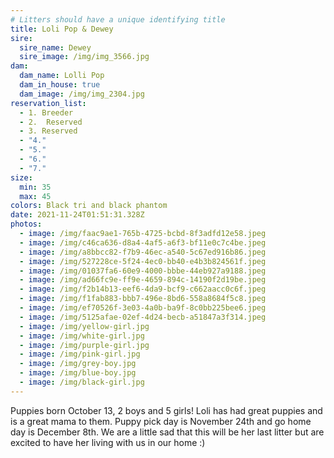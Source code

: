 ```yaml
---
# Litters should have a unique identifying title
title: Loli Pop & Dewey
sire:
  sire_name: Dewey
  sire_image: /img/img_3566.jpg
dam:
  dam_name: Lolli Pop
  dam_in_house: true
  dam_image: /img/img_2304.jpg
reservation_list:
  - 1. Breeder
  - 2.  Reserved
  - 3. Reserved
  - "4."
  - "5."
  - "6."
  - "7."
size:
  min: 35
  max: 45
colors: Black tri and black phantom
date: 2021-11-24T01:51:31.328Z
photos:
  - image: /img/faac9ae1-765b-4725-bcbd-8f3adfd12e58.jpeg
  - image: /img/c46ca636-d8a4-4af5-a6f3-bf11e0c7c4be.jpeg
  - image: /img/a8bbcc82-f7b9-46ec-a540-5c67ed916b86.jpeg
  - image: /img/527228ce-5f24-4ec0-bb40-e4b3b824561f.jpeg
  - image: /img/01037fa6-60e9-4000-bbbe-44eb927a9188.jpeg
  - image: /img/ad66fc9e-ff9e-4659-894c-14190f2d19be.jpeg
  - image: /img/f2b14b13-eef6-4da9-bcf9-c662aacc0c6f.jpeg
  - image: /img/f1fab883-bbb7-496e-8bd6-558a8684f5c8.jpeg
  - image: /img/ef70526f-3e03-4a0b-ba9f-8c0bb225bee6.jpeg
  - image: /img/5125afae-02ef-4d24-becb-a51847a3f314.jpeg
  - image: /img/yellow-girl.jpg
  - image: /img/white-girl.jpg
  - image: /img/purple-girl.jpg
  - image: /img/pink-girl.jpg
  - image: /img/grey-boy.jpg
  - image: /img/blue-boy.jpg
  - image: /img/black-girl.jpg
---
```

Puppies born October 13, 2 boys and 5 girls! Loli has had great puppies and is a great mama to them. Puppy pick day is November 24th and go home day is December 8th. We are a little sad that this will be her last litter but are excited to have her living with us in our home :)